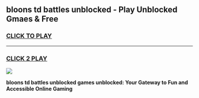 
## bloons td battles unblocked - Play Unblocked Gmaes & Free
<h3>
<a href="https://news.freeplayer.one?title=bloons_td_battles_unblocked&ref=16F">CLICK TO PLAY</a></h3>
<hr>

<h3>
<a href="https://news.freeplayer.one?title=bloons_td_battles_unblocked&ref=16F">CLICK 2 PLAY</a>
  
</h3>

<a href="https://news.freeplayer.one?title=bloons_td_battles_unblocked&ref=16F/"><img src="https://clearcache.store/games.png"></a>


**bloons td battles unblocked games unblocked: Your Gateway to Fun and Accessible Online Gaming**
